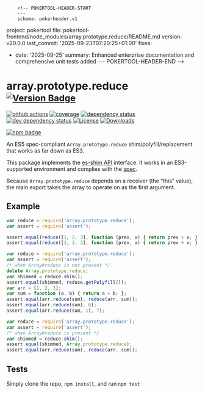         <!-- POKERTOOL-HEADER-START
        ---
        schema: pokerheader.v1
project: pokertool
file: pokertool-frontend/node_modules/array.prototype.reduce/README.md
version: v20.0.0
last_commit: '2025-09-23T07:20:25+01:00'
fixes:
- date: '2025-09-25'
  summary: Enhanced enterprise documentation and comprehensive unit tests added
        ---
        POKERTOOL-HEADER-END -->
# array.prototype.reduce <sup>[![Version Badge][npm-version-svg]][package-url]</sup>

[![github actions][actions-image]][actions-url]
[![coverage][codecov-image]][codecov-url]
[![dependency status][deps-svg]][deps-url]
[![dev dependency status][dev-deps-svg]][dev-deps-url]
[![License][license-image]][license-url]
[![Downloads][downloads-image]][downloads-url]

[![npm badge][npm-badge-png]][package-url]

An ES5 spec-compliant `Array.prototype.reduce` shim/polyfill/replacement that works as far down as ES3.

This package implements the [es-shim API](https://github.com/es-shims/api) interface. It works in an ES3-supported environment and complies with the [spec](https://www.ecma-international.org/ecma-262/5.1/).

Because `Array.prototype.reduce` depends on a receiver (the “this” value), the main export takes the array to operate on as the first argument.

## Example

```js
var reduce = require('array.prototype.reduce');
var assert = require('assert');

assert.equal(reduce([1, 2, 3], function (prev, x) { return prev + x; }), 6);
assert.equal(reduce([1, 2, 3], function (prev, x) { return prev + x; }, 1), 7);
```

```js
var reduce = require('array.prototype.reduce');
var assert = require('assert');
/* when Array#reduce is not present */
delete Array.prototype.reduce;
var shimmed = reduce.shim();
assert.equal(shimmed, reduce.getPolyfill());
var arr = [1, 2, 3];
var sum = function (a, b) { return a + b; };
assert.equal(arr.reduce(sum), reduce(arr, sum));
assert.equal(arr.reduce(sum), 6);
assert.equal(arr.reduce(sum, 1), 7);
```

```js
var reduce = require('array.prototype.reduce');
var assert = require('assert');
/* when Array#reduce is present */
var shimmed = reduce.shim();
assert.equal(shimmed, Array.prototype.reduce);
assert.equal(arr.reduce(sum), reduce(arr, sum));
```

## Tests
Simply clone the repo, `npm install`, and run `npm test`

[package-url]: https://npmjs.org/package/array.prototype.reduce
[npm-version-svg]: https://versionbadg.es/es-shims/Array.prototype.reduce.svg
[deps-svg]: https://david-dm.org/es-shims/Array.prototype.reduce.svg
[deps-url]: https://david-dm.org/es-shims/Array.prototype.reduce
[dev-deps-svg]: https://david-dm.org/es-shims/Array.prototype.reduce/dev-status.svg
[dev-deps-url]: https://david-dm.org/es-shims/Array.prototype.reduce#info=devDependencies
[npm-badge-png]: https://nodei.co/npm/array.prototype.reduce.png?downloads=true&stars=true
[license-image]: https://img.shields.io/npm/l/array.prototype.reduce.svg
[license-url]: LICENSE
[downloads-image]: https://img.shields.io/npm/dm/array.prototype.reduce.svg
[downloads-url]: https://npm-stat.com/charts.html?package=array.prototype.reduce
[codecov-image]: https://codecov.io/gh/es-shims/Array.prototype.reduce/branch/main/graphs/badge.svg
[codecov-url]: https://app.codecov.io/gh/es-shims/Array.prototype.reduce/
[actions-image]: https://img.shields.io/endpoint?url=https://github-actions-badge-u3jn4tfpocch.runkit.sh/es-shims/Array.prototype.reduce
[actions-url]: https://github.com/es-shims/Array.prototype.reduce/actions
